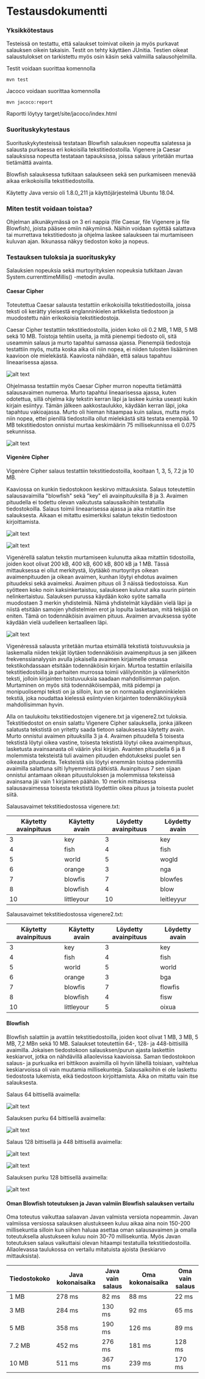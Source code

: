 # Testausdokumentti

### Yksikkötestaus

Testeissä on testattu, että salaukset toimivat oikein ja myös purkavat salauksen oikein takaisin. Testit on tehty käyttäen JUnitia. Testien oikeat salaustulokset on tarkistettu myös osin käsin sekä valmiilla salausohjelmilla. 

Testit voidaan suorittaa komennolla

    mvn test

Jacoco voidaan suorittaa komennolla

    mvn jacoco:report

Raportti löytyy target/site/jacoco/index.html


### Suorituskykytestaus

Suorituskykytesteissä testataan Blowfish salauksen nopeutta salatessa ja salausta purkaessa eri kokoisilla tekstitiedostoilla. Vigenere ja Caesar salauksissa nopeutta testataan tapauksissa, joissa salaus yritetään murtaa tietämättä avainta. 

Blowfish salauksessa tutkitaan salaukseen sekä sen purkamiseen menevää aikaa erikokoisilla tekstitiedostoilla. 

Käytetty Java versio oli 1.8.0_211 ja käyttöjärjestelmä Ubuntu 18.04. 


### Miten testit voidaan toistaa?

Ohjelman alkunäkymässä on 3 eri nappia (file Caesar, file Vigenere ja file Blowfish), joista pääsee omiin näkymiinsä. Näihin voidaan syöttää salattava tai murrettava tekstitiedosto ja ohjelma laskee salaukseen tai murtamiseen kuluvan ajan. Ikkunassa näkyy tiedoston koko ja nopeus. 

### Testauksen tuloksia ja suorituskyky

Salauksien nopeuksia sekä murtoyrityksien nopeuksia tutkitaan Javan System.currenttimeMillis() -metodin avulla. 

#### Caesar Cipher

Toteutettua Caesar salausta testattiin erikokoisilla tekstitiedostoilla, joissa teksti oli kerätty yleisestä englanninkielen artikkelista tiedostoon ja muodostettu näin erikokoisia tekstitiedostoja.

Caesar Cipher testattiin tekstitiedostoilla, joiden koko oli 0.2 MB, 1 MB, 5 MB sekä 10 MB. Toistoja tehtiin useita, ja mitä pienempi tiedosto oli, sitä useammin salaus ja murto tapahtui samassa ajassa. Pienempiä tiedostoja testattiin myös, mutta koska aika oli niin nopea, ei niiden tulosten lisääminen kaavioon ole mielekästä. Kaaviosta nähdään, että salaus tapahtuu lineaarisessa ajassa. 

![alt text](./pics/caesar_braking.png)

Ohjelmassa testattiin myös Caesar Cipher murron nopeutta tietämättä salausavaimen numeroa. Murto tapahtui lineaarisessa ajassa, kuten odotettua, sillä ohjelma käy tekstin kerran läpi ja laskee kuinka useasti kukin kirjain esiintyy. Tämän jälkeen aakkostaulukko, käydään kerran läpi, joka tapahtuu vakioajassa.  Murto oli hieman hitaampaa kuin salaus, mutta myös niin nopea, ettei pienillä tiedostoilla ollut mielekästä sitä testata enempää. 10 MB tekstitiedoston onnistui murtaa keskimäärin 75 millisekunnissa eli 0.075 sekunnissa.   

![alt text](./pics/caesar_encryption.png)

   
#### Vigenère Cipher

Vigenère Cipher salaus testattiin tekstitiedostoilla, kooltaan 1, 3, 5, 7.2 ja 10 MB.

Kaaviossa on kunkin tiedostokoon keskirvo mittauksista. Salaus toteutettiin salausavaimilla "blowfish" sekä "key" eli avainpituuksilla 8 ja 3. Avaimen pituudella ei todettu olevan vaikutusta salausaikoihin testatuilla tiedostokoilla. Salaus toimii lineaarisessa ajassa ja aika mitattiin itse salauksesta. Aikaan ei mitattu esimerkiksi salatun tekstin tiedostoon kirjoittamista.  

![alt text](./pics/vigenereEncryption.png) 

![alt text](./pics/vigenereEncryption2.png)


Vigenèrellä salatun tekstin murtamiseen kulunutta aikaa mitattiin tidostoilla, joiden koot olivat 200 kB, 400 kB, 600 kB, 800 kB ja 1 MB. Tässä mittauksessa ei ollut merkitystä, löytääkö murtoyritys oikean avaimenpituuden ja oikean avaimen, kunhan löytyi ehdotus avaimen pituudeksi sekä avaimeksi. Avaimen pituus oli 3 näissä tiedostoissa. Kun syötteen koko noin kaksinkertaistuu, salaukseen kulunut aika suurin piirtein nelinkertaistuu. Salauksen purussa käydään koko syöte samalla muodostaen 3 merkin yhdistelmiä. Nämä yhdistelmät käydään vielä läpi ja niistä etsitään samojen yhdistelmien erot ja lopulta lasketaan, mitä tekijää on eniten. Tämä on todennäköisin avaimen pituus. Avaimen arvauksessa syöte käydään vielä uudelleen kertaalleen läpi.  

![alt text](./pics/vigenerebreakingkey.png) 


Vigenèressä salausta yritetään murtaa etsimällä tekstistä toistuvuuksia ja laskemalla niiden tekijät löytäen todennäköisin avaimenpituus ja sen jälkeen frekvenssianalyysin avulla jokaisella avaimen kirjaimelle omassa tekstikohdassaan etsitään todennäköisin kirjain. Murtoa testattiin erilaisilla tekstitiedostoilla ja parhaiten murrossa toimii välilyönnitön ja välimerkitön teksti, jolloin kirjainten toistuvuuksia saadaan mahdollisimman paljon. Murtaminen on myös sitä todennäköisempää, mitä pidempi ja monipuolisempi teksti on ja silloin, kun se on normaalia englanninkielen tekstiä, joka noudattaa kielessä esiintyvien kirjainten todennäköisyyksiä mahdollisimman hyvin. 

Alla on taulukoitu tekstitiedostojen vigenere.txt ja vigenere2.txt tuloksia. Tekstitiedostot on ensin salattu Vigenere Cipher salauksella, jonka jälkeen salatusta tekstistä on yritetty saada tietoon salauksessa käytetty avain.  Murto onnistui avaimen pituuksilla 3 ja 4. Avaimen pituudella 5 toisesta tekstistä löytyi oikea vastine, toisesta tekstistä löytyi oikea avaimenpituus, lasketusta avainsanasta oli väärin yksi kirjain. Avainten pituudella 6 ja 8 molemmista teksteistä tuli avaimen pituuden ehdotukseksi puolet sen oikeasta pituudesta. Teksteistä siis löytyi enemmän toistoa pidemmillä avaimilla salattuna silti lyhyemmistä pätkistä. Avainpituus 7 sen sijaan onnistui antamaan oikean pituustuloksen ja molemmissa teksteissä avainsana jäi vain 1 kirjaimen päähän. 10 merkin mittaisessa salausavaimessa toisesta tekstistä löydettiin oikea pituus ja toisesta puolet siitä. 

Salausavaimet tekstitiedostossa vigenere.txt:

Käytetty avainpituus | Käytetty avain | Löydetty avainpituus |  Löydetty avain | 
---------------------|----------------|----------------------|-----------------|
 3                   | key            | 3                    | key             | 
 4                   | fish           | 4                    | fish            | 
 5                   | world          | 5                    | wogld           |
 6                   | orange         | 3                    | nga             | 
 7                   | blowfis        | 7                    | blowfes         | 
 8                   | blowfish       | 4                    | blow            | 
 10                  | littleyour     | 10                   | leitleyyur      | 


Salausavaimet tekstitiedostossa vigenere2.txt:

Käytetty avainpituus | Käytetty avain | Löydetty avainpituus |  Löydetty avain |               
---------------------|----------------|----------------------|-----------------|                
 3                   | key            | 3                    | key             |      
 4                   | fish           | 4                    | fish            |      
 5                   | world          | 5                    | world           |    
 6                   | orange         | 3                    | bga             | 
 7                   | blowfis        | 7                    | flowfis         |
 8                   | blowfish       | 4                    | fisw            |
 10                  | littleyour     | 5                    | oixua           |



#### Blowfish 

Blowfish salattiin ja avattiin tekstitiedostoilla, joiden koot olivat 1 MB, 3 MB, 5 MB, 7,2 MBn sekä 10 MB. Salaukset toteutettiin 64-, 128- ja 448-bittisillä avaimilla. Jokaisen tiedostokoon salausksen/purun ajasta laskettiin keskiarvot, jotka on nähdävillä allaolevissa kaavioissa. Saman tiedostokoon salaus- ja purkuaika eri bittikoon avaimilla oli hyvin lähellä toisiaan, vaihtelua keskiarvoissa oli vain muutamia millisekunteja. Salausaikoihin ei ole laskettu tiedostosta lukemista, eikä tiedostoon kirjoittamista. Aika on mitattu vain itse salauksesta. 

Salaus 64 bittisellä avaimella:

![alt text](./pics/blowfishEnc64bit.png)

Salauksen purku 64 bittisellä avaimella:

![alt text](./pics/blowfishDec64bit.png) 

Salaus 128 bittisellä ja 448 bittisellä avaimella:

![alt text](./pics/blowfishEnc128bit.png)

![alt text](./pics/blowfishEnc448bit.png)

Salauksen purku 128 bittisellä avaimella:

![alt text](./pics/blowfishDec128bit.png)


#### Oman Blowfish toteutuksen ja Javan valmiin Blowfish salauksen vertailu

Oma toteutus vaikuttaa salaavan Javan valmista versiota nopeammin. Javan valmiissa versiossa salauksen alustukseen kuluu aikaa aina noin 150-200 millisekuntia silloin kun siihen haluaa asettaa oman salausavaimen ja omalla toteutuksella alustukseen kuluu noin 30-70 millisekuntia. Myös Javan toteutuksen salaus vaikuttaisi olevan hitaampi testatuilla tekstitiedostoilla. Allaolevassa taulukossa on vertailu mitatuista ajoista (keskiarvo mittauksista).
 

Tiedostokoko | Java kokonaisaika | Java vain salaus |  Oma kokonaisaika | Oma vain salaus
-------------|-------------------|------------------|-------------------|----------------
 1 MB        | 278 ms	         | 82 ms            | 88 ms             | 22 ms
 3 MB        | 284 ms            | 130 ms           | 92 ms             | 65 ms
 5 MB        | 358 ms            | 190 ms           | 126 ms            | 89 ms
 7.2 MB      | 452 ms            | 276 ms           | 181 ms            | 128 ms
 10 MB       | 511 ms            | 367 ms           | 239 ms            | 170 ms



